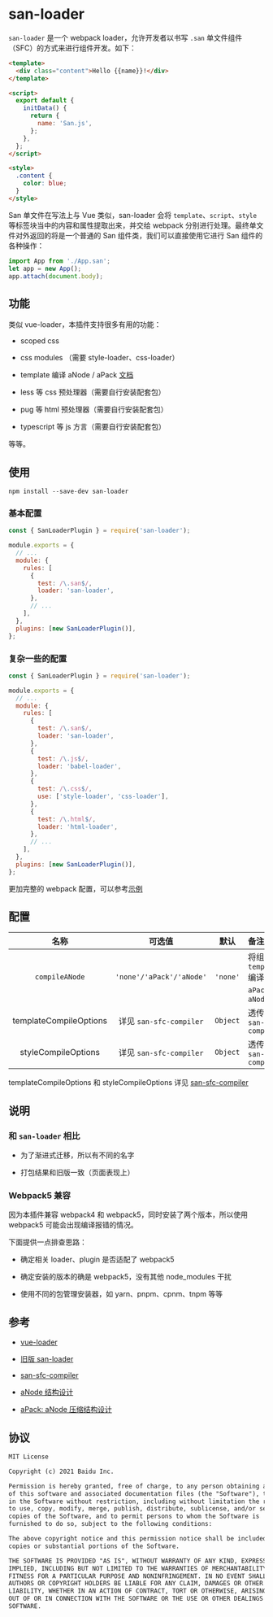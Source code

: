 # san-loader

`san-loader` 是一个 webpack loader，允许开发者以书写 `.san` 单文件组件（SFC）的方式来进行组件开发。如下：

```html
<template>
  <div class="content">Hello {{name}}!</div>
</template>

<script>
  export default {
    initData() {
      return {
        name: 'San.js',
      };
    },
  };
</script>

<style>
  .content {
    color: blue;
  }
</style>
```

San 单文件在写法上与 Vue 类似，san-loader 会将 `template`、`script`、`style` 等标签块当中的内容和属性提取出来，并交给 webpack 分别进行处理。最终单文件对外返回的将是一个普通的 San 组件类，我们可以直接使用它进行 San 组件的各种操作：

```js
import App from './App.san';
let app = new App();
app.attach(document.body);
```

## 功能

类似 vue-loader，本插件支持很多有用的功能：

- scoped css

- css modules （需要 style-loader、css-loader）

- template 编译 aNode / aPack [文档](https://github.com/baidu/san/blob/master/doc/anode.md)

- less 等 css 预处理器（需要自行安装配套包）

- pug 等 html 预处理器（需要自行安装配套包）

- typescript 等 js 方言（需要自行安装配套包）

等等。

## 使用

```shell
npm install --save-dev san-loader
```

### 基本配置

```js
const { SanLoaderPlugin } = require('san-loader');

module.exports = {
  // ...
  module: {
    rules: [
      {
        test: /\.san$/,
        loader: 'san-loader',
      },
      // ...
    ],
  },
  plugins: [new SanLoaderPlugin()],
};
```

### 复杂一些的配置

```js
const { SanLoaderPlugin } = require('san-loader');

module.exports = {
  // ...
  module: {
    rules: [
      {
        test: /\.san$/,
        loader: 'san-loader',
      },
      {
        test: /\.js$/,
        loader: 'babel-loader',
      },
      {
        test: /\.css$/,
        use: ['style-loader', 'css-loader'],
      },
      {
        test: /\.html$/,
        loader: 'html-loader',
      },
      // ...
    ],
  },
  plugins: [new SanLoaderPlugin()],
};
```

更加完整的 webpack 配置，可以参考[示例](https://github.com/wanwu/san-loader/blob/main/examples/)

## 配置

|          名称          |          可选值          |   默认   | 备注                                                                                               |
| :--------------------: | :----------------------: | :------: | :------------------------------------------------------------------------------------------------- |
|     `compileANode`     | `'none'/'aPack'/'aNode'` | `'none'` | 将组件的 `template` 编译成 `aPack` 或 `aNode`                                                      |
| templateCompileOptions | 详见 `san-sfc-compiler`  | `Object` | 透传 `san-sfc-compiler`                                                                            |
|  styleCompileOptions   | 详见 `san-sfc-compiler`  | `Object` | 透传 `san-sfc-compiler`                                                                            |

templateCompileOptions 和 styleCompileOptions 详见 [san-sfc-compiler](https://github.com/wanwu/san-sfc-compiler/)

## 说明

### 和 `san-loader` 相比

- 为了渐进式迁移，所以有不同的名字

- 打包结果和旧版一致（页面表现上）

### Webpack5 兼容

因为本插件兼容 webpack4 和 webpack5，同时安装了两个版本，所以使用 webpack5 可能会出现编译报错的情况。

下面提供一点排查思路：

- 确定相关 loader、plugin 是否适配了 webpack5

- 确定安装的版本的确是 webpack5，没有其他 node_modules 干扰

- 使用不同的包管理安装器，如 yarn、pnpm、cpnm、tnpm 等等

## 参考

- [vue-loader](https://github.com/vuejs/vue-loader)

- [旧版 san-loader](https://github.com/ecomfe/san-loader)

- [san-sfc-compiler](https://github.com/wanwu/san-sfc-compiler/)

- [aNode 结构设计](https://github.com/baidu/san/blob/master/doc/anode.md)

- [aPack: aNode 压缩结构设计](https://github.com/baidu/san/blob/master/doc/anode-pack.md)

## 协议

```txt
MIT License

Copyright (c) 2021 Baidu Inc.

Permission is hereby granted, free of charge, to any person obtaining a copy
of this software and associated documentation files (the "Software"), to deal
in the Software without restriction, including without limitation the rights
to use, copy, modify, merge, publish, distribute, sublicense, and/or sell
copies of the Software, and to permit persons to whom the Software is
furnished to do so, subject to the following conditions:

The above copyright notice and this permission notice shall be included in all
copies or substantial portions of the Software.

THE SOFTWARE IS PROVIDED "AS IS", WITHOUT WARRANTY OF ANY KIND, EXPRESS OR
IMPLIED, INCLUDING BUT NOT LIMITED TO THE WARRANTIES OF MERCHANTABILITY,
FITNESS FOR A PARTICULAR PURPOSE AND NONINFRINGEMENT. IN NO EVENT SHALL THE
AUTHORS OR COPYRIGHT HOLDERS BE LIABLE FOR ANY CLAIM, DAMAGES OR OTHER
LIABILITY, WHETHER IN AN ACTION OF CONTRACT, TORT OR OTHERWISE, ARISING FROM,
OUT OF OR IN CONNECTION WITH THE SOFTWARE OR THE USE OR OTHER DEALINGS IN THE
SOFTWARE.
```
